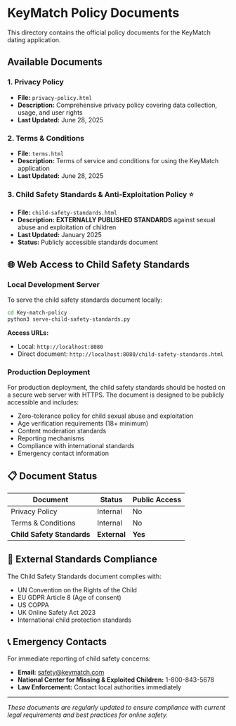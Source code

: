 # KeyMatch Policy Documents

This directory contains the official policy documents for the KeyMatch dating application.

## Available Documents

### 1. Privacy Policy
- **File:** `privacy-policy.html`
- **Description:** Comprehensive privacy policy covering data collection, usage, and user rights
- **Last Updated:** June 28, 2025

### 2. Terms & Conditions
- **File:** `terms.html`
- **Description:** Terms of service and conditions for using the KeyMatch application
- **Last Updated:** June 28, 2025

### 3. Child Safety Standards & Anti-Exploitation Policy ⭐
- **File:** `child-safety-standards.html`
- **Description:** **EXTERNALLY PUBLISHED STANDARDS** against sexual abuse and exploitation of children
- **Last Updated:** January 2025
- **Status:** Publicly accessible standards document

## 🌐 Web Access to Child Safety Standards

### Local Development Server
To serve the child safety standards document locally:

```bash
cd Key-match-policy
python3 serve-child-safety-standards.py
```

**Access URLs:**
- Local: `http://localhost:8080`
- Direct document: `http://localhost:8080/child-safety-standards.html`

### Production Deployment
For production deployment, the child safety standards should be hosted on a secure web server with HTTPS. The document is designed to be publicly accessible and includes:

- Zero-tolerance policy for child sexual abuse and exploitation
- Age verification requirements (18+ minimum)
- Content moderation standards
- Reporting mechanisms
- Compliance with international standards
- Emergency contact information

## 📋 Document Status

| Document | Status | Public Access |
|----------|--------|---------------|
| Privacy Policy | Internal | No |
| Terms & Conditions | Internal | No |
| **Child Safety Standards** | **External** | **Yes** |

## 🔗 External Standards Compliance

The Child Safety Standards document complies with:
- UN Convention on the Rights of the Child
- EU GDPR Article 8 (Age of consent)
- US COPPA
- UK Online Safety Act 2023
- International child protection standards

## 📞 Emergency Contacts

For immediate reporting of child safety concerns:
- **Email:** safety@keymatch.com
- **National Center for Missing & Exploited Children:** 1-800-843-5678
- **Law Enforcement:** Contact local authorities immediately

---

*These documents are regularly updated to ensure compliance with current legal requirements and best practices for online safety.*
